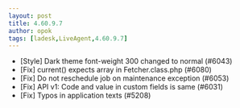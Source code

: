 ```yaml
---
layout: post
title: 4.60.9.7
author: opok
tags: [ladesk,LiveAgent,4.60.9.7]
---
```


- [Style] Dark theme font-weight 300 changed to normal (#6043)
- [Fix] current() expects array in Fetcher.class.php (#6080)
- [Fix] Do not reschedule job on maintenance exception (#6053)
- [Fix] API v1: Code and value in custom fields is same (#6031)
- [Fix] Typos in application texts (#5208)

